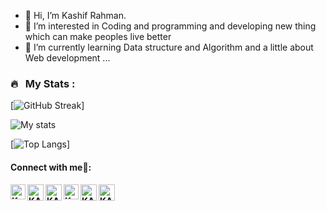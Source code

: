 - 👋 Hi, I’m Kashif Rahman.
- 👀 I’m interested in Coding and programming and developing new thing which can make peoples live better
- 🌱 I’m currently learning Data structure and Algorithm and a little about Web development ...



<!---
Kashif-rahman03/Kashif-rahman03 is a ✨ special ✨ repository because its `README.md` (this file) appears on your GitHub profile.
You can click the Preview link to take a look at your change.--->

### 🔥 &nbsp; My Stats :
[![GitHub Streak](http://github-readme-streak-stats.herokuapp.com?user=Kashif-rahman03&theme=dark&background=000000)]<br>

![My stats](https://github-readme-stats.vercel.app/api?username=Kashif-rahman03&show_icons=true&theme=dark)

[![Top Langs](https://github-readme-stats.vercel.app/api/top-langs/?username=Kashif-rahman03&layout=compact&theme=vision-friendly-dark)]

<h4> Connect with me🤝: <h4>
  </hr>
  <a href="https://www.linkedin.com/in/kashif-rahman03/">
   <img align="left" alt=" KASHIF RAHMAN | Linkedin" width="24px" src="https://www.vectorlogo.zone/logos/linkedin/linkedin-icon.svg" />
  </a>
  <a href="mailto:kashifrahman03@gmail.com">
    <img align="left" alt=" KASHIF RAHMAN | Gmail" width="26px" src="https://www.vectorlogo.zone/logos/gmail/gmail-icon.svg" />
  </a>
  <a href="https://twitter.com/Kashif_Rahman03">
    <img align="left" alt=" KASHIF RAHMAN | Twitter" width="26px" src="https://www.vectorlogo.zone/logos/twitter/twitter-official.svg" />
  </a>
  <a href="https://www.instagram.com/kashif_rahman._/">
    <img align="left" alt=" KASHIF RAHMAN | Instagram" width="24px" src="https://www.vectorlogo.zone/logos/instagram/instagram-icon.svg" />
  </a>
   <a href="https://www.facebook.com/">
    <img align="left" alt=" KASHIF RAHMAN | Github" width="26px" src="https://www.vectorlogo.zone/logos/facebook/facebook-tile.svg" />
  </a>
   <a href="https://github.com/Kashif-rahman03">
    <img align="left" alt=" KASHIF RAHMAN | Github" width="26px" src="https://www.vectorlogo.zone/logos/github/github-tile.svg" />
  </a>
